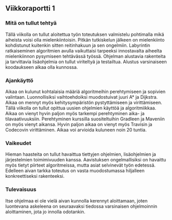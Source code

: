 ## Viikkoraportti 1

### Mitä on tullut tehtyä

Tällä viikolla on tullut aloitettua työn toteutuksen valmistelu pohtimalla mikä aiheista voisi olla mielenkiintoisin. Pitkän tutkiskelun jälkeen on mielenkiinto kohdistunut kuitenkin sitten reitinhakuun ja sen ongelmiin. Labyrintin ratkaiseminen algoritmien avulla vaikuttaisi tarpeeksi innostavalta aiheelta mielenkiinnon pysymiseen tehtävässä työssä. Ohjelman alustavia rakenteita ja tarvittavia lisäohjelmia on tullut viriteltyä ja testailtua. Alustus varsinaiseen koodaukseen alkaa olla kunnossa.

### Ajankäyttö

Aikaa on kulunut kohtalaisia määriä algoritmeihin perehtymiseen ja sopivien valintaan. Luonnollisiksi vaihtoehdoiksi muodostuivat juuri A* ja Dijkstra. Aikaa on mennyt myös kehitysympäristön pystyttämiseen ja virittämiseen. Tällä viikolla on tullut opittua uusien ohjelmien käyttöä ja algoritmiikkaa. Aikaa on vienyt hyvin paljon myös tarkempi perehtyminen aika- ja tilavaativuuksiin. Perehtyminen kurssilla suositeltuihin Gradleen ja Maveniin on myös vienyt aikansa. Hyvin paljon aikaa on vienyt myös Travisin ja Codecovin virittäminen. Aikaa voi arvioida kuluneen noin 20 tuntia.

### Vaikeudet

Hieman haasteita on tullut havaittua tiettyjen ohjelmien, lisäohjelmien ja järjestelmien toimimivuuden kanssa. Aavistuksen ongelmallisiksi on havaittu myös tietyt piirteet algoritmeissa, mutta asiat selvinevät työn edetessä. Edelleen aivan tarkka toteutus on vasta muodostumassa hiljalleen konkreettiseksi rakenteeksi.

### Tulevaisuus

 Itse ohjelmaa ei ole vielä aivan kunnolla kerennyt aloittamaan, joten luontevana askeleena on seuraavaksi tiedossa varsinaisen ohjelmoinnin aloittaminen, jota jo innolla odotankin.